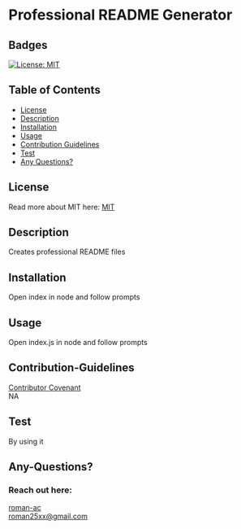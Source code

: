 # Professional README Generator
  ## Badges
  [![License: MIT](https://img.shields.io/badge/License-MIT-yellow.svg)](https://opensource.org/licenses/MIT)
  ## Table of Contents
  * [License](#license)
  * [Description](#description)
  * [Installation](#installation)
  * [Usage](#usage)
  * [Contribution Guidelines](#contribution-guideline)
  * [Test](#test)
  * [Any Questions?](#any-questions)
  ## License
  Read more about MIT here:
  [MIT](https://opensource.org/licenses/MIT)
  ## Description
  Creates professional README files
  ## Installation
  Open index in node and follow prompts
  ## Usage
  Open index.js in node and follow prompts
  ## Contribution-Guidelines
  [Contributor Covenant](https://www.contributor-covenant.org/)  
  NA
  ## Test
  By using it
  ## Any-Questions?
  ### Reach out here: 
  [roman-ac](https://github.com/roman-ac)  
  roman25xx@gmail.com